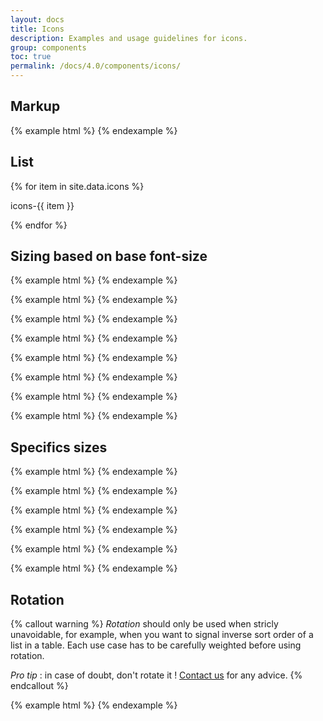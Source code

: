 ```yaml
---
layout: docs
title: Icons
description: Examples and usage guidelines for icons.
group: components
toc: true
permalink: /docs/4.0/components/icons/
---
```


## Markup
{% example html %}
<i class="icons-checked icons-size-30px" aria-hidden="true"></i>
{% endexample %}

## List

<div class="row mt-4">
{% for item in site.data.icons %}
  <div class="col-6 col-sm-4 col-md-3 col-lg-2 mb-3">
    <div class="text-center mb-2">
      <i class="icons-{{ item }} icons-size-50px" aria-hidden="true"></i>
    </div>
    <p class="text-center">icons-{{ item }}</p>
  </div>
{% endfor %}
</div>

## Sizing based on base font-size

{% example html %}
<i class="icons-checked icons-size-x5" aria-hidden="true"></i>
{% endexample %}

{% example html %}
<i class="icons-checked icons-size-x75" aria-hidden="true"></i>
{% endexample %}

{% example html %}
<i class="icons-checked icons-size-1x" aria-hidden="true"></i>
{% endexample %}

{% example html %}
<i class="icons-checked icons-size-1x25" aria-hidden="true"></i>
{% endexample %}

{% example html %}
<i class="icons-checked icons-size-1x5" aria-hidden="true"></i>
{% endexample %}

{% example html %}
<i class="icons-checked icons-size-1x75" aria-hidden="true"></i>
{% endexample %}

{% example html %}
<i class="icons-checked icons-size-2x" aria-hidden="true"></i>
{% endexample %}

{% example html %}
<i class="icons-checked icons-size-3x" aria-hidden="true"></i>
{% endexample %}

## Specifics sizes

{% example html %}
<i class="icons-checked icons-size-30px" aria-hidden="true"></i>
{% endexample %}

{% example html %}
<i class="icons-checked icons-size-50px" aria-hidden="true"></i>
{% endexample %}

{% example html %}
<i class="icons-checked icons-size-66px" aria-hidden="true"></i>
{% endexample %}

{% example html %}
<i class="icons-checked icons-size-90px" aria-hidden="true"></i>
{% endexample %}

{% example html %}
<i class="icons-checked icons-size-96px" aria-hidden="true"></i>
{% endexample %}

{% example html %}
<i class="icons-checked icons-size-140px" aria-hidden="true"></i>
{% endexample %}

## Rotation

{% callout warning %}
_Rotation_ should only be used when stricly unavoidable, for example, when you want to signal inverse sort order of a list in a table.
Each use case has to be carefully weighted before using rotation.

_Pro tip_ : in case of doubt, don't rotate it ! [Contact us](mailto:design.fab@sncf.fr) for any advice.
{% endcallout %}

{% example html %}
<i class="icons-sort" aria-hidden="true"></i>
<i class="icons-sort icons-rotate-180" aria-hidden="true"></i>
{% endexample %}

